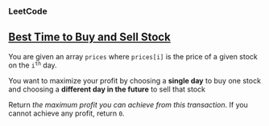 <body>
  <h3>LeetCode</h3>
  <h2><a href="https://leetcode.com/problems/best-time-to-buy-and-sell-stock/">Best Time to Buy and Sell Stock</a></h2>
  <p>You are given an array <code>prices</code> where <code>prices[i]</code> is the price of a given stock on the <code>i<sup>th</sup></code> day.</p>
  <p>You want to maximize your profit by choosing a <strong>single day</strong> to buy one stock and choosing a <strong>different day in the future</strong> to sell that stock</p>
  <p>Return <em>the maximum profit you can achieve from this transaction</em>. If you cannot achieve any profit, return <code>0</code>.</p>

  <p>&nbsp;</p>
  
  <p>&nbsp;</p>
</body>

